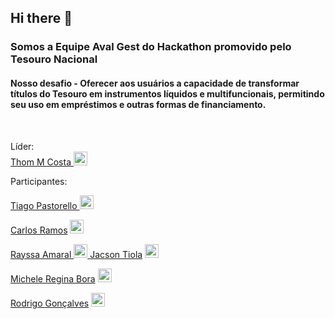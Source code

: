 ## Hi there 👋

### Somos a Equipe Aval Gest do Hackathon promovido pelo Tesouro Nacional

#### Nosso desafio - Oferecer aos usuários a capacidade de transformar títulos do Tesouro em instrumentos líquidos e multifuncionais, permitindo seu uso em empréstimos e outras formas de financiamento.
<br>

Líder: <br> 
<a target="_blank" href="">Thom M Costa </a> <a target="_blank" href="https://www.linkedin.com/in/thommcosta/">
  <img alt="LinkdeIN" width="22px" src="https://github.com/Equipe-Hub-co-Hackathon-TN/.github/assets/106915522/79d804f4-587c-43ce-ae4a-4f71466fc0c9"
    />
</a>


Participantes: <br>

</a>

<a target="_blank" href=" ">Tiago Pastorello </a> <a target="_blank" href="https://www.linkedin.com/in/tiago-pastorello/">
  <img alt="LinkdeIN" width="22px" src="https://github.com/Equipe-Hub-co-Hackathon-TN/.github/assets/106915522/79d804f4-587c-43ce-ae4a-4f71466fc0c9"
    />
</a>

<a target="_blank" href=" "> Carlos Ramos</a> <a target="_blank" href="https://www.linkedin.com/in/carlos-ramos-695543117/">
  <img alt="LinkdeIN" width="22px" src="https://github.com/Equipe-Hub-co-Hackathon-TN/.github/assets/106915522/79d804f4-587c-43ce-ae4a-4f71466fc0c9"
    />
</a>

<a target="_blank" href=" ">Rayssa Amaral </a> <a target="_blank" href="https://www.linkedin.com/in/rayssa-amaral-6b157b11a/">
  <img alt="LinkdeIN" width="22px" src="https://github.com/Equipe-Hub-co-Hackathon-TN/.github/assets/106915522/79d804f4-587c-43ce-ae4a-4f71466fc0c9"
    />
</a>
<a/>
<a target="_blank" href="https://github.com/jacsontiola">Jacson Tiola</a> <a target="_blank" href="https://www.linkedin.com/in/tiola/">
  <img alt="LinkdeIN" width="22px" src="https://github.com/Equipe-Hub-co-Hackathon-TN/.github/assets/106915522/79d804f4-587c-43ce-ae4a-4f71466fc0c9"
    />
<a/>

</a>

<a target="_blank" href="https://github.com/Micheleregina2022">Michele Regina Bora</a> <a target="_blank" href="https://www.linkedin.com/in/michele-regina-bora/">
  <img alt="LinkdeIN" width="22px" src="https://github.com/Equipe-Hub-co-Hackathon-TN/.github/assets/106915522/79d804f4-587c-43ce-ae4a-4f71466fc0c9"
    />
</a>

<a target="_blank" href="https://github.com/RodrigoSantosGoncalves1991">Rodrigo Gonçalves</a> <a target="_blank" href="https://www.linkedin.com/in/rodrigo-gon%C3%A7alves-0886b8132/">
  <img alt="LinkdeIN" width="22px" src="https://github.com/Equipe-Hub-co-Hackathon-TN/.github/assets/106915522/79d804f4-587c-43ce-ae4a-4f71466fc0c9"
    />
</a>
